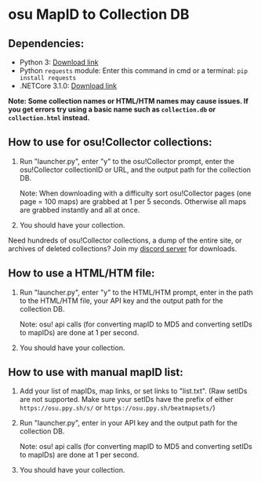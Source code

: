# osu MapID to Collection DB 

## Dependencies:

- Python 3: [Download link](https://www.python.org/downloads/)
- Python `requests` module: Enter this command in cmd or a terminal: `pip install requests`
- .NETCore 3.1.0: [Download link](https://dotnet.microsoft.com/download/dotnet/thank-you/runtime-desktop-3.1.20-windows-x64-installer)

**Note: Some collection names or HTML/HTM names may cause issues. If you get errors try using a basic name such as `collection.db` or `collection.html` instead.**

## How to use for osu!Collector collections:
1. Run "launcher.py", enter "y" to the osu!Collector prompt, enter the osu!Collector collectionID or URL, and the output path for the collection DB. 

    Note: When downloading with a difficulty sort osu!Collector pages (one page = 100 maps) are grabbed at 1 per 5 seconds. Otherwise all maps are grabbed instantly and all at once.
2. You should have your collection.

Need hundreds of osu!Collector collections, a dump of the entire site, or archives of deleted collections? Join my [discord server](https://discord.gg/T5vEAh4ruF) for downloads.

## How to use a HTML/HTM file:
1. Run "launcher.py", enter "y" to the HTML/HTM prompt, enter in the path to the HTML/HTM file, your API key and the output path for the collection DB. 


    Note: osu! api calls (for converting mapID to MD5 and converting setIDs to mapIDs) are done at 1 per second.
3. You should have your collection.

## How to use with manual mapID list:
1. Add your list of mapIDs, map links, or set links to "list.txt". (Raw setIDs are not supported. Make sure your setIDs have the prefix of either `https://osu.ppy.sh/s/` or `https://osu.ppy.sh/beatmapsets/`)
2. Run "launcher.py", enter in your API key and the output path for the collection DB.

    Note: osu! api calls (for converting mapID to MD5 and converting setIDs to mapIDs) are done at 1 per second.
3. You should have your collection.
